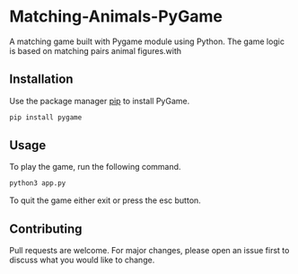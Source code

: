 # Matching-Animals-PyGame
A matching game built with Pygame module using Python. The game logic is based on matching pairs animal figures.with 

## Installation

Use the package manager [pip](https://pip.pypa.io/en/stable/) to install PyGame.

```bash
pip install pygame
```

## Usage
To play the game, run the following command.
```bash
python3 app.py
```
To quit the game either exit or press the esc button.

## Contributing
Pull requests are welcome. For major changes, please open an issue first to discuss what you would like to change.
